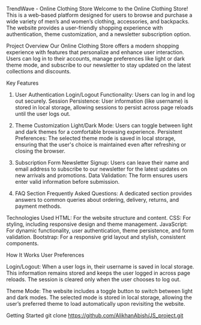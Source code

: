 TrendWave - Online Clothing Store 
Welcome to the Online Clothing Store! This is a web-based platform designed for users to browse and purchase a wide variety of men’s and women’s clothing, accessories, and backpacks. The website provides a user-friendly shopping experience with authentication, theme customization, and a newsletter subscription option.

Project Overview
Our Online Clothing Store offers a modern shopping experience with features that personalize and enhance user interaction. Users can log in to their accounts, manage preferences like light or dark theme mode, and subscribe to our newsletter to stay updated on the latest collections and discounts.

Key Features
1. User Authentication
Login/Logout Functionality: Users can log in and log out securely.
Session Persistence: User information (like username) is stored in local storage, allowing sessions to persist across page reloads until the user logs out.

2. Theme Customization
Light/Dark Mode: Users can toggle between light and dark themes for a comfortable browsing experience.
Persistent Preferences: The selected theme mode is saved in local storage, ensuring that the user's choice is maintained even after refreshing or closing the browser.

3. Subscription Form
Newsletter Signup: Users can leave their name and email address to subscribe to our newsletter for the latest updates on new arrivals and promotions.
Data Validation: The form ensures users enter valid information before submission.

4. FAQ Section
Frequently Asked Questions: A dedicated section provides answers to common queries about ordering, delivery, returns, and payment methods.

Technologies Used
HTML: For the website structure and content.
CSS: For styling, including responsive design and theme management.
JavaScript: For dynamic functionality, user authentication, theme persistence, and form validation.
Bootstrap: For a responsive grid layout and stylish, consistent components.

How It Works
User Preferences

Login/Logout: When a user logs in, their username is saved in local storage. This information remains stored and keeps the user logged in across page reloads. The session is cleared only when the user chooses to log out.

Theme Mode: The website includes a toggle button to switch between light and dark modes. The selected mode is stored in local storage, allowing the user’s preferred theme to load automatically upon revisiting the website.

Getting Started
git clone https://github.com/AlikhanAbish/JS_project.git
